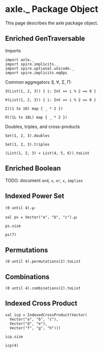 
axle._ Package Object
=====================

This page describes the axle package object.

Enriched GenTraversable
-----------------------

Imports

```tut:book
import axle._
import spire.implicits._
import spire.optional.unicode._
import spire.implicits.eqOps
```

Common aggregators ∃, ∀, Σ, Π:

```tut:book
∃(List(1, 2, 3)) { i: Int => i % 2 == 0 }

∀(List(1, 2, 3)) { i: Int => i % 2 == 0 }

Σ((1 to 10) map { _ * 2 })

Π((1L to 10L) map { _ * 2 })
```

Doubles, triples, and cross-products

```tut:book
Set(1, 2, 3).doubles

Set(1, 2, 3).triples

(List(1, 2, 3) ⨯ List(4, 5, 6)).toList
```

Enriched Boolean
----------------

TODO: document `and`, `∧`, `or`, `∨`, `implies`

Indexed Power Set
-----------------

```tut:book
(0 until 4).℘

val ps = Vector("a", "b", "c").℘

ps.size

ps(7)
```

Permutations
------------

```tut:book
(0 until 4).permutations(2).toList
```

Combinations
------------

```tut:book
(0 until 4).combinations(2).toList
```

Indexed Cross Product
---------------------

```tut:book
val icp = IndexedCrossProduct(Vector(
  Vector("a", "b", "c"),
  Vector("d", "e"),
  Vector("f", "g", "h")))

icp.size

icp(4)
```
